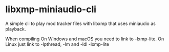 # libxmp-miniaudio-cli
A simple cli to play mod tracker files with libxmp that uses miniaudio as playback. 

When compiling On Windows and macOS you need to link to -lxmp-lite. On Linux just link to -lpthread, -lm and -ldl -lxmp-lite



